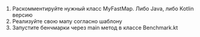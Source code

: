 1. Раскомментируйте нужный класс MyFastMap. Либо Java, либо Kotlin версию
2. Реализуйте свою мапу согласно шаблону
3. Запустите бенчмарки через main метод в классе Benchmark.kt